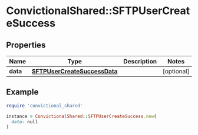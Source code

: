 # ConvictionalShared::SFTPUserCreateSuccess

## Properties

| Name | Type | Description | Notes |
| ---- | ---- | ----------- | ----- |
| **data** | [**SFTPUserCreateSuccessData**](SFTPUserCreateSuccessData.md) |  | [optional] |

## Example

```ruby
require 'convictional_shared'

instance = ConvictionalShared::SFTPUserCreateSuccess.new(
  data: null
)
```


